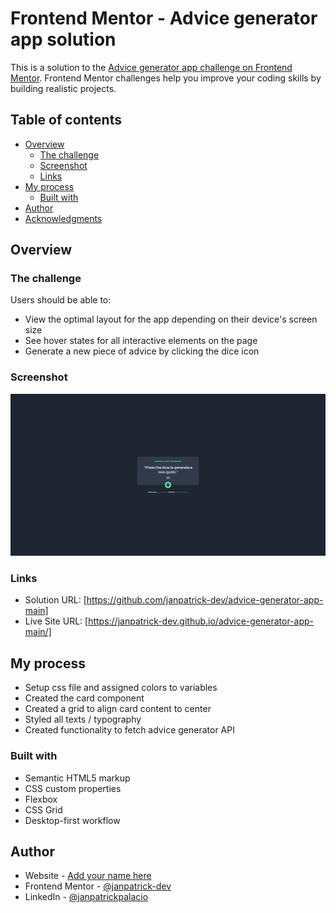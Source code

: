 # Frontend Mentor - Advice generator app solution

This is a solution to the [Advice generator app challenge on Frontend Mentor](https://www.frontendmentor.io/challenges/advice-generator-app-QdUG-13db). Frontend Mentor challenges help you improve your coding skills by building realistic projects.

## Table of contents

- [Overview](#overview)
  - [The challenge](#the-challenge)
  - [Screenshot](#screenshot)
  - [Links](#links)
- [My process](#my-process)
  - [Built with](#built-with)
- [Author](#author)
- [Acknowledgments](#acknowledgments)


## Overview

### The challenge

Users should be able to:

- View the optimal layout for the app depending on their device's screen size
- See hover states for all interactive elements on the page
- Generate a new piece of advice by clicking the dice icon

### Screenshot

![](./screenshot.png)

### Links

- Solution URL: [https://github.com/janpatrick-dev/advice-generator-app-main]
- Live Site URL: [https://janpatrick-dev.github.io/advice-generator-app-main/]

## My process

- Setup css file and assigned colors to variables
- Created the card component
- Created a grid to align card content to center
- Styled all texts / typography
- Created functionality to fetch advice generator API

### Built with

- Semantic HTML5 markup
- CSS custom properties
- Flexbox
- CSS Grid
- Desktop-first workflow

## Author

- Website - [Add your name here](https://www.janpatrickpalacio.com/)
- Frontend Mentor - [@janpatrick-dev](https://www.frontendmentor.io/profile/janpatrick-dev)
- LinkedIn - [@janpatrickpalacio](https://www.linkedin.com/in/janpatrickpalacio/)